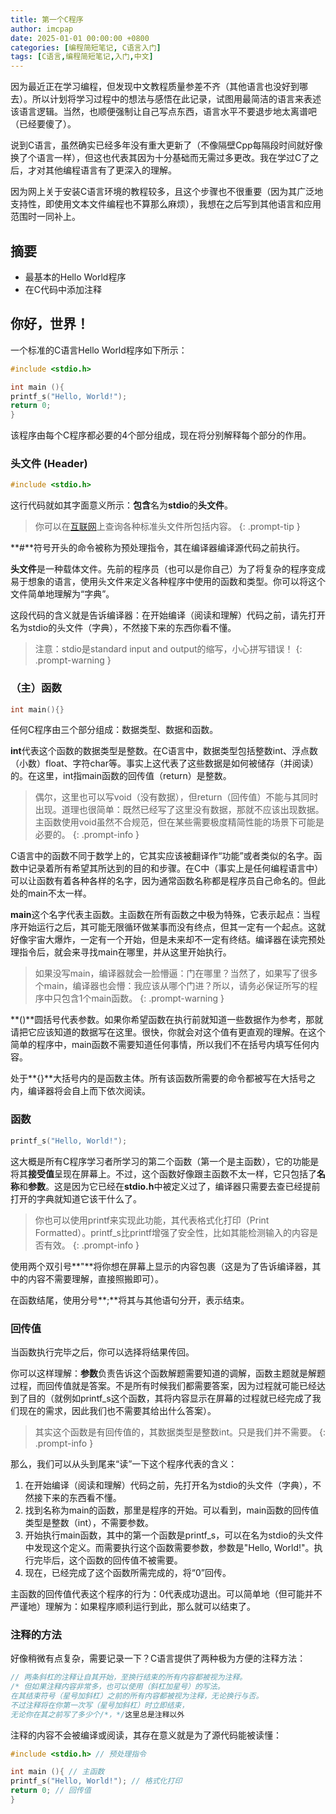 ```yaml
---
title: 第一个C程序
author: imcpap
date: 2025-01-01 00:00:00 +0800
categories: [编程简短笔记, C语言入门]
tags: [C语言,编程简短笔记,入门,中文]
---
```

因为最近正在学习编程，但发现中文教程质量参差不齐（其他语言也没好到哪去）。所以计划将学习过程中的想法与感悟在此记录，试图用最简洁的语言来表述该语言逻辑。当然，也顺便强制让自己写点东西，语言水平不要退步地太离谱吧（已经要傻了）。

说到C语言，虽然确实已经多年没有重大更新了（不像隔壁Cpp每隔段时间就好像换了个语言一样），但这也代表其因为十分基础而无需过多更改。我在学过C了之后，才对其他编程语言有了更深入的理解。

因为网上关于安装C语言环境的教程较多，且这个步骤也不很重要（因为其广泛地支持性，即使用文本文件编程也不算那么麻烦），我想在之后写到其他语言和应用范围时一同补上。

## 摘要

- 最基本的Hello World程序
- 在C代码中添加注释

## 你好，世界！

一个标准的C语言Hello World程序如下所示：

```C
#include <stdio.h>

int main (){
printf_s("Hello, World!");
return 0;
}
```

该程序由每个C程序都必要的4个部分组成，现在将分别解释每个部分的作用。

### 头文件 (Header)

```C
#include <stdio.h>
```

这行代码就如其字面意义所示：**包含**名为**stdio**的**头文件**。

> 你可以在[互联网](https://en.cppreference.com/w/c/io)上查询各种标准头文件所包括内容。
{: .prompt-tip }

**#**符号开头的命令被称为预处理指令，其在编译器编译源代码之前执行。

**头文件**是一种载体文件。先前的程序员（也可以是你自己）为了将复杂的程序变成易于想象的语言，使用头文件来定义各种程序中使用的函数和类型。你可以将这个文件简单地理解为“字典”。

这段代码的含义就是告诉编译器：在开始编译（阅读和理解）代码之前，请先打开名为stdio的头文件（字典），不然接下来的东西你看不懂。

> 注意：stdio是standard input and output的缩写，小心拼写错误！
{: .prompt-warning }

### （主）函数

```C
int main(){}
```

任何C程序由三个部分组成：数据类型、数据和函数。

**int**代表这个函数的数据类型是整数。在C语言中，数据类型包括整数int、浮点数（小数）float、字符char等。事实上这代表了这些数据是如何被储存（并阅读）的。在这里，int指main函数的回传值（return）是整数。

> 偶尔，这里也可以写void（没有数据），但return（回传值）不能与其同时出现。道理也很简单：既然已经写了这里没有数据，那就不应该出现数据。主函数使用void虽然不合规范，但在某些需要极度精简性能的场景下可能是必要的。
{: .prompt-info }

C语言中的函数不同于数学上的，它其实应该被翻译作“功能”或者类似的名字。函数中记录着所有希望其所达到的目的和步骤。在C中（事实上是任何编程语言中）可以让函数有着各种各样的名字，因为通常函数名称都是程序员自己命名的。但此处的main不太一样。

**main**这个名字代表主函数。主函数在所有函数之中极为特殊，它表示起点：当程序开始运行之后，其可能无限循环做某事而没有终点，但其一定有一个起点。这就好像宇宙大爆炸，一定有一个开始，但是未来却不一定有终结。编译器在读完预处理指令后，就会来寻找main在哪里，并从这里开始执行。

> 如果没写main，编译器就会一脸懵逼：门在哪里？当然了，如果写了很多个main，编译器也会懵：我应该从哪个门进？所以，请务必保证所写的程序中只包含1个main函数。
{: .prompt-warning }

**()**圆括号代表参数。如果你希望函数在执行前就知道一些数据作为参考，那就请把它应该知道的数据写在这里。很快，你就会对这个值有更直观的理解。在这个简单的程序中，main函数不需要知道任何事情，所以我们不在括号内填写任何内容。

处于**{}**大括号内的是函数主体。所有该函数所需要的命令都被写在大括号之内，编译器将会自上而下依次阅读。

### 函数

```C
printf_s("Hello, World!");
```

这大概是所有C程序学习者所学习的第二个函数（第一个是主函数），它的功能是将其**接受值**呈现在屏幕上。不过，这个函数好像跟主函数不太一样，它只包括了**名称**和**参数**。这是因为它已经在**stdio.h**中被定义过了，编译器只需要去查已经提前打开的字典就知道它该干什么了。

> 你也可以使用printf来实现此功能，其代表格式化打印（Print Formatted）。printf_s比printf增强了安全性，比如其能检测输入的内容是否有效。
{: .prompt-info }

使用两个双引号**"**将你想在屏幕上显示的内容包裹（这是为了告诉编译器，其中的内容不需要理解，直接照搬即可）。

在函数结尾，使用分号**;**将其与其他语句分开，表示结束。

### 回传值

当函数执行完毕之后，你可以选择将结果传回。

你可以这样理解：**参数**负责告诉这个函数解题需要知道的调解，函数主题就是解题过程，而回传值就是答案。不是所有时候我们都需要答案，因为过程就可能已经达到了目的（就例如printf_s这个函数，其将内容显示在屏幕的过程就已经完成了我们现在的需求，因此我们也不需要其给出什么答案）。

> 其实这个函数是有回传值的，其数据类型是整数int。只是我们并不需要。
{: .prompt-info }


那么，我们可以从头到尾来“读”一下这个程序代表的含义：

1. 在开始编译（阅读和理解）代码之前，先打开名为stdio的头文件（字典），不然接下来的东西看不懂。
2. 找到名称为main的函数，那里是程序的开始。可以看到，main函数的回传值类型是整数（int），不需要参数。
3. 开始执行main函数，其中的第一个函数是printf_s，可以在名为stdio的头文件中发现这个定义。而需要执行这个函数需要参数，参数是"Hello, World!"。执行完毕后，这个函数的回传值不被需要。
4. 现在，已经完成了这个函数所需完成的，将“0”回传。

主函数的回传值代表这个程序的行为：0代表成功退出。可以简单地（但可能并不严谨地）理解为：如果程序顺利运行到此，那么就可以结束了。

### 注释的方法

好像稍微有点复杂，需要记录一下？C语言提供了两种极为方便的注释方法：

```C
// 两条斜杠的注释让自其开始，至换行结束的所有内容都被视为注释。
/* 但如果注释内容非常多，也可以使用（斜杠加星号）的写法。
在其结束符号（星号加斜杠）之前的所有内容都被视为注释，无论换行与否。
不过注释将在你第一次写（星号加斜杠）时立即结束，
无论你在其之前写了多少个/*，*/这里总是注释以外
```

注释的内容不会被编译或阅读，其存在意义就是为了源代码能被读懂：

```C
#include <stdio.h> // 预处理指令

int main (){ // 主函数
printf_s("Hello, World!"); // 格式化打印
return 0; // 回传值
}
```

